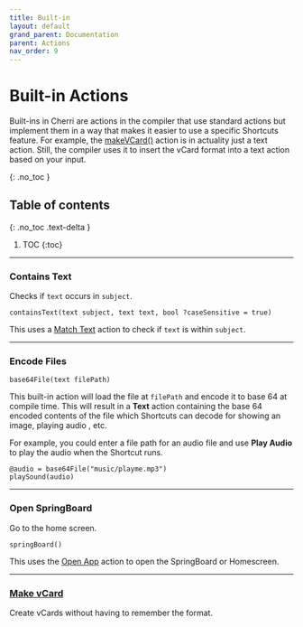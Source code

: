 ```yaml
---
title: Built-in
layout: default
grand_parent: Documentation
parent: Actions
nav_order: 9
---
```


# Built-in Actions

Built-ins in Cherri are actions in the compiler that use standard actions but implement them in a way that makes it easier to use a specific Shortcuts feature. For example, the [makeVCard()](/language/vcards) action is in actuality just a text action. Still, the compiler uses it to  insert the vCard format into a text action based on your input.

{: .no_toc }

## Table of contents
{: .no_toc .text-delta }

1. TOC
{:toc}

---

### Contains Text

Checks if `text` occurs in `subject`.

```
containsText(text subject, text text, bool ?caseSensitive = true)
```

This uses a [Match Text](/language/standard/documents#match-text) action to check if `text` is within `subject`.

---

### Encode Files

```
base64File(text filePath)
```

This built-in action will load the file at `filePath` and encode it to base 64 at compile time. This will result in a **Text** action containing the base 64 encoded contents of the file which Shortcuts can decode for showing an image, playing audio , etc.

For example, you could enter a file path for an audio file and use **Play Audio** to play the audio when the Shortcut runs.

```
@audio = base64File("music/playme.mp3")
playSound(audio)
```

---

### Open SpringBoard

Go to the home screen.

```
springBoard()
```

This uses the [Open App](/language/standard/scripting#open-app) action to open the SpringBoard or Homescreen.

---

### [Make vCard](/language/vcards)

Create vCards without having to remember the format.
